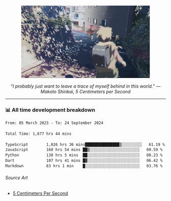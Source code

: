 <p align="center"><img src="asset/header.jpg" width="80%"/></p>
<p align="center"><i>“I probably just want to leave a trace of myself behind in this world.” ― Makoto Shinkai, 5 Centimeters per Second</i></p>

---
<!--
<details>
  <summary>📃 My Resume</summary>

### Education

- 📖 **Computer Science**\
📆 10/2021 - present\
📍 **Thang Long University** - Hoang Mai, Hanoi, Vietnam

### Experience

<img align="right" src="https://img.shields.io/badge/Figma-F24E1E?style=flat&logo=figma&logoColor=white"/>
<img align="right" src="https://img.shields.io/badge/node.js-6DA55F?style=flat&logo=node.js&logoColor=white"/>
<img align="right" src="https://img.shields.io/badge/Next.js-black?style=flat&logo=next.js&logoColor=white"/>
<img align="right" src="https://img.shields.io/badge/TypeScript-007ACC?style=flat&logo=typescript&logoColor=white"/>


- 👨‍💻 **Frontend Web Intern**\
📆 07/2023 - present\
📍 **MQ ICT Solutions** - Hoang Mai, Hanoi, Vietnam
</details> 
-->

### 📊 All time development breakdown

<!--START_SECTION:waka-->

```txt
From: 05 March 2023 - To: 24 September 2024

Total Time: 1,677 hrs 44 mins

TypeScript        1,026 hrs 36 mins███████████████▒░░░░░░░░░   61.19 %
JavaScript        160 hrs 54 mins ██▒░░░░░░░░░░░░░░░░░░░░░░   09.59 %
Python            138 hrs 5 mins  ██░░░░░░░░░░░░░░░░░░░░░░░   08.23 %
Dart              107 hrs 41 mins █▓░░░░░░░░░░░░░░░░░░░░░░░   06.42 %
Markdown          63 hrs 1 min    █░░░░░░░░░░░░░░░░░░░░░░░░   03.76 %
```

<!--END_SECTION:waka-->

###### Source Art

-  [5 Centimeters Per Second](https://wallhaven.cc/w/nrowq1)

